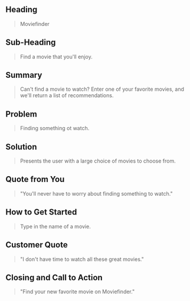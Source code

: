## Heading ##
  > Moviefinder

## Sub-Heading ##
  > Find a movie that you'll enjoy.

## Summary ##
  > Can't find a movie to watch? Enter one of your favorite movies, and we'll return a list of recommendations.

## Problem ##
  > Finding something ot watch.

## Solution ##
  > Presents the user with a large choice of movies to choose from.

## Quote from You ##
  > "You'll never have to worry about finding something to watch."

## How to Get Started ##
  > Type in the name of a movie.

## Customer Quote ##
  > "I don't have time to watch all these great movies."

## Closing and Call to Action ##
  > "Find your new favorite movie on Moviefinder."